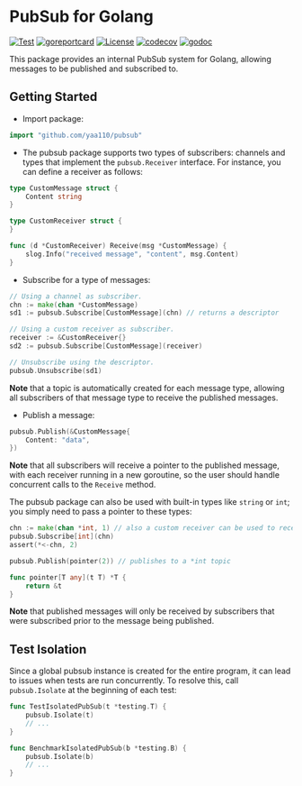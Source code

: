 # PubSub for Golang

[![Test](https://github.com/yaa110/pubsub/actions/workflows/test.yaml/badge.svg)](https://github.com/yaa110/pubsub/actions/workflows/test.yaml) [![goreportcard](https://img.shields.io/badge/go%20report-A%2B-brightgreen.svg)](http://goreportcard.com/report/yaa110/pubsub) [![License](http://img.shields.io/:license-mit-blue.svg)](https://github.com/yaa110/pubsub/blob/master/LICENSE) [![codecov](https://codecov.io/github/yaa110/pubsub/graph/badge.svg?token=UV0HRPA0C4)](https://codecov.io/github/yaa110/pubsub) [![godoc](https://img.shields.io/badge/godoc-reference-blue.svg)](https://pkg.go.dev/github.com/yaa110/pubsub)

This package provides an internal PubSub system for Golang, allowing messages to be published and subscribed to.

## Getting Started

- Import package:

```go
import "github.com/yaa110/pubsub"
```

- The pubsub package supports two types of subscribers: channels and types that implement the `pubsub.Receiver` interface. For instance, you can define a receiver as follows:

```go
type CustomMessage struct {
    Content string
}

type CustomReceiver struct {
}

func (d *CustomReceiver) Receive(msg *CustomMessage) {
    slog.Info("received message", "content", msg.Content)
}
```

- Subscribe for a type of messages:

```go
// Using a channel as subscriber.
chn := make(chan *CustomMessage)
sd1 := pubsub.Subscribe[CustomMessage](chn) // returns a descriptor

// Using a custom receiver as subscriber.
receiver := &CustomReceiver{}
sd2 := pubsub.Subscribe[CustomMessage](receiver)

// Unsubscribe using the descriptor.
pubsub.Unsubscribe(sd1)
```

**Note** that a topic is automatically created for each message type, allowing all subscribers of that message type to receive the published messages.

- Publish a message:

```go
pubsub.Publish(&CustomMessage{
    Content: "data",
})
```

**Note** that all subscribers will receive a pointer to the published message, with each receiver running in a new goroutine, so the user should handle concurrent calls to the `Receive` method.

The pubsub package can also be used with built-in types like `string` or `int`; you simply need to pass a pointer to these types:

```go
chn := make(chan *int, 1) // also a custom receiver can be used to receive *int values
pubsub.Subscribe[int](chn)
assert(*<-chn, 2)

pubsub.Publish(pointer(2)) // publishes to a *int topic

func pointer[T any](t T) *T {
    return &t
}
```

**Note** that published messages will only be received by subscribers that were subscribed prior to the message being published.

## Test Isolation

Since a global pubsub instance is created for the entire program, it can lead to issues when tests are run concurrently. To resolve this, call `pubsub.Isolate` at the beginning of each test:

```go
func TestIsolatedPubSub(t *testing.T) {
    pubsub.Isolate(t)
    // ...
}

func BenchmarkIsolatedPubSub(b *testing.B) {
    pubsub.Isolate(b)
    // ...
}
```

